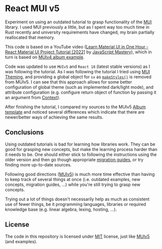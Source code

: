 # React MUI v5

Experiment on using an outdated tutorial to grasp functionality of the [MUI](https://mui.com/) library.
I used MUI previously a little, but as I spent way too much time in Rust recently and university requirements have changed, my brain partially reallocated that memory.

This code is based on a YouTube video ([Learn Material UI in One Hour - React Material UI Project Tutorial [2022]](https://www.youtube.com/watch?v=Xoz31I1FuiY) by [JavaScript Mastery](https://www.youtube.com/@javascriptmastery)), which in turn is based on [MUIv4 album example](https://github.com/mui/material-ui/blob/v4.x/docs/src/pages/getting-started/templates/album/Album.js). 

Code was updated to use `MUIv5` and `React 18` (latest stable versions) as I was following the tutorial.
As I was following the tutorial I tried using [MUI Theming](https://mui.com/material-ui/customization/theming/), and providing a global object for `sx` as [`makeStyles()`](https://mui.com/system/styles/basics/) is removed from MUIv5. I can see that this approach allows for some better configuration of global theme (such as implemented dark/light mode), and attribute configuration (e.g. configure return object of function by passing it an argument from [Context](https://reactjs.org/docs/context.html)).

After finishing the tutorial, I compared my sources to the MUIv5 [Album template](https://github.com/mui/material-ui/blob/v5.11.9/docs/data/material/getting-started/templates/album/Album.js) and noticed several differences which indicate that there are newer/better ways of achieving the same results.

## Conclusions

Using outdated tutorials is bad for learning how libraries work. They can be good for grasping new concepts, but make the learning process harder than it needs to be.
One should either stick to following the instructions using the older version and then go though appropriate [migration guides](https://mui.com/material-ui/migration/migration-v4/), or try finding more up-to-date sources.

Following good directions ([MUIv5](https://www.youtube.com/list=PLQg6GaokU5CyVrmVsYa9R3g1z2Tsmfpm-)) is much more time effective than having to keep track of several things at once (i.e. outdated examples, new concepts, migration guides, ...) while you're still trying to grasp new concepts.

Trying out a lot of things doesn't necessarily help as much as consistent use of fewer things, be it programming languages, libraries or required knowledge base (e.g. linear algebra, lexing, hosting, ...).

## License
The code in this repository is licensed under [MIT](./LICENSE) license, just like [MUIv5](https://github.com/mui/material-ui/blob/v5.11.9/LICENSE) (and examples).
